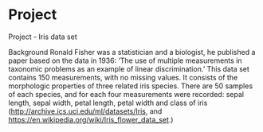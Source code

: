 # Project
Project - Iris data set

Background
Ronald Fisher was a statistician and a biologist, he published a paper based on the data in 1936: ‘The use of multiple measurements in taxonomic problems as an example of linear discrimination.’ This data set contains 150 measurements, with no missing values. It consists of the morphologic properties of three related iris species. There are 50 samples of each species, and for each four measurements were recorded: sepal length, sepal width, petal length, petal width and class of iris (http://archive.ics.uci.edu/ml/datasets/Iris, and https://en.wikipedia.org/wiki/Iris_flower_data_set.)
